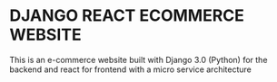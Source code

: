 # DJANGO REACT ECOMMERCE WEBSITE

This is an e-commerce website built with Django 3.0 (Python)  for the backend and  react for  frontend with a micro service architecture


